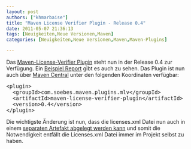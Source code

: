 ```yaml
---
layout: post
authors: ["khmarbaise"]
title: "Maven License Verifier Plugin - Release 0.4"
date: 2011-05-07 21:36:13
tags: [Neuigkeiten,Neue Versionen,Maven]
categories: [Neuigkeiten,Neue Versionen,Maven,Maven-Plugins]

---
```

Das <a href="http://khmarbaise.github.com/Maven-License-Verifier-Plugin"  title="Maven License Verifier Plugin Site">Maven-License-Verifier Plugin</a> steht nun in der Release 0.4 zur Verfügung. Ein <a href="http://khmarbaise.github.com/mlvp-example/licenseverifierreport.html">Beispiel Report</a> gibt es auch zu sehen. Das Plugin ist nun auch über <a href="http://repo2.maven.org/maven2/com/soebes/maven/plugins/mlv/maven-license-verifier-plugin/0.4/">Maven Central</a> unter den folgenden Koordinaten verfügbar:<br/>
<pre>
&lt;plugin&gt;
  &lt;groupId&gt;com.soebes.maven.plugins.mlv&lt;/groupId&gt;
  &lt;artifactId&gt;maven-license-verifier-plugin&lt;/artifactId&gt;
  &lt;version&gt;0.4&lt;/version&gt;
&lt;/plugin&gt;
</pre>
<p>Die wichtigste Änderung ist nun, dass die licenses.xml Datei nun auch in einem <a href="http://khmarbaise.github.com/Maven-License-Verifier-Plugin/configuration.html">separaten Artefakt abgelegt werden kann</a> und somit die Notwendigkeit entfällt die Licenses.xml Datei immer im Projekt selbst zu haben.</p>
